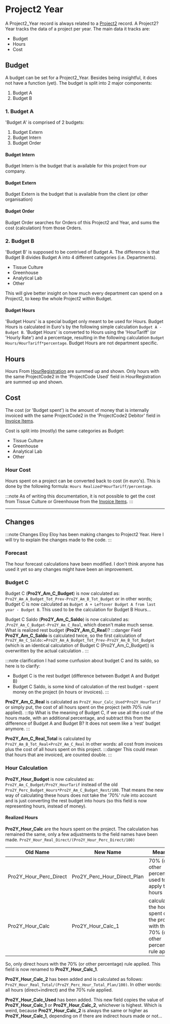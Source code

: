 # Project2 Year
A Project2_Year record is always related to a [Project2](Project2.md) record. A Project2?Year tracks the data of a project per year. The main data it tracks are:
- Budget
- Hours
- Cost

## Budget
A budget can be set for a Project2_Year. Besides being insightful, it does not have a function (yet). The budget is split into 2 major components:
1. Budget A
2. Budget B

### 1. Budget A
'Budget A' is comprised of 2 budgets:
1. Budget Extern
2. Budget Intern
3. Budget Order
#### Budget Intern
Budget Intern is the budget that is available for this project from our company.
#### Budget Extern
Budget Extern is the budget that is available from the client (or other organisation)
#### Budget Order
Budget Order searches for Orders of this Project2 and Year, and sums the cost (calculation) from those Orders.

### 2. Budget B
'Budget B' is supposed to be contrived of Budget A. The difference is that Budget B divides Budget A into 4 different categories (i.e. Departments).
- Tissue Culture
- Greenhouse
- Analytical Lab
- Other

This will give better insight on how much every department can spend on a Project2, to keep the whole Project2 within Budget.

#### Budget Hours
'Budget Hours' is a special budget only meant to be used for Hours. Budget Hours is calculated in Euro's by the following simple calculation `Budget A - Budget B`. 'Budget Hours' is converted to Hours using the 'HourTariff' (or 'Hourly Rate') and a percentage, resulting in the following calculation `Budget Hours/HourTariff*percentage`. Budget Hours are not department specific.

## Hours
Hours From [HourRegistration](HourRegistration.md) are summed up and shown. Only hours with the same ProjectCode2 in the 'ProjectCode Used' field in HourRegistration are summed up and shown.

## Cost
The cost (or 'Budget spent') is the amount of money that is internally invoiced with the same ProjectCode2 in the 'ProjectCode2 Debitor' field in [Invoice Items](../Financial/Invoice_Items.md). 

Cost is split into (mostly) the same categories as Budget:
- Tissue Culture
- Greenhouse
- Analytical Lab
- Other

### Hour Cost
Hours spent on a project can be converted back to cost (in euro's). This is done by the following formula: `Hours Realized*HourTariff/percentage`.

:::note
As of writing this documentation, it is not possible to get the cost from Tissue Culture or Greenhouse from the [Invoice Items](../Financial/Invoice_Items.md).
:::

---
## Changes
:::note Changes Eloy
Eloy has been making changes to Project2 Year. Here I will try to explain the changes made to the code.
:::

### Forecast
The hour forecast calculations have been modified. I don't think anyone has used it yet so any changes might have been an improvement.

### Budget C
Budget C (**Pro2Y_Am_C_Budget**) is now calculated as: `Pro2Y_Am_A_Budget_Tot_Prev-Pro2Y_Am_B_Tot_Budget` or in other words; Budget C is now calculated as `Budget A + Leftover Budget A from last year - Budget B`.
This used to be the calculation for Budget B Hours...

Budget C Saldo (**Pro2Y_Am_C_Saldo**) is now calculated as:  ,`Pro2Y_Am_C_Budget-Pro2Y_Am_C_Real`, which doesn't make much sense. What is realized rest budget (**Pro2Y_Am_C_Real**)?
:::danger
Field **Pro2Y_Am_C_Saldo** is calculated twice, so the first calculation of `Pro2Y_Am_C_Saldo:=Pro2Y_Am_A_Budget_Tot_Prev-Pro2Y_Am_B_Tot_Budget` (which is an identical calculation of Budget C (Pro2Y_Am_C_Budget)) is overwritten by the actual calculation .
:::

:::note clarification
I had some cunfusion about budget C and its saldo, so here is to clarify:
- Budget C is the rest budget (difference between Budget A and Budget B)
- Budget C Saldo, is some kind of calculation of the rest budget - spent money on the project (in hours or invoices).
:::

**Pro2Y_Am_C_Real** is calculated as `Pro2Y_Hour_Calc_Used*Pro2Y_HourTarif` or simply put, the cost of all hours spent on the project (with 70% rule applied).
:::tip
What is the meaning of Budget C, if we use all the cost of the hours made, with an additional percentage, and subtract this from the difference of Budget A and Budget B? It does not seem like a 'rest' budget anymore.
:::

**Pro2Y_Am_C_Real_Total** is calculated by `Pro2Y_Am_B_Tot_Real+Pro2Y_Am_C_Real` in other words: all cost from invoices plus the cost of all hours spent on this project.
:::danger
This could mean that hours that are invoiced, are counted double.
:::

### Hour Calculation
**Pro2Y_Hour_Budget** is now calculated as: `Pro2Y_Am_C_Budget/Pro2Y_HourTarif` instead of the old `Pro2Y_Perc_Budget_Hours*Pro2Y_Am_C_Budget_Rest/100`.
That means the new way of calculating these hours does not take the '70%' rule into account and is just converting the rest budget into hours (so this field is now representing hours, instead of money).

#### Realized Hours
**Pro2Y_Hour_Calc** are the hours spent on the project. The calculation has remained the same, only a few adjustments to the field names have been made.
`Pro2Y_Hour_Real_Direct/(Pro2Y_Hour_Perc_Direct/100)` 

| Old Name | New Name | Meaning | 
| - | - | - |
| Pro2Y_Hour_Perc_Direct | Pro2Y_Perc_Hour_Direct_Plan | 70% (or other percentage) used to apply to hours |
| Pro2Y_Hour_Calc | Pro2Y_Hour_Calc_1 | calculate the hours spent on the project with the 70% (or other percentage) rule applied |

So, only direct hours with the 70% (or other percentage) rule applied. This field is now renamed to **Pro2Y_Hour_Calc_1**.

**Pro2Y_Hour_Calc_2** has been added and is calculated as follows: `Pro2Y_Hour_Real_Total/(Pro2Y_Perc_Hour_Total_Plan/100)`. In other words: all hours (direct+indirect) and the 70% rule applied.

**Pro2Y_Hour_Calc_Used** has been added. This new field copies the value of **Pro2Y_Hour_Calc_1** or **Pro2Y_Hour_Calc_2**, whichever is highest. Which is weird, because **Pro2Y_Hour_Calc_2** is always the same or higher as **Pro2Y_Hour_Calc_1**, depending on if there are indirect hours made or not...